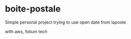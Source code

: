 # boite-postale

Simple personal project trying to use open date from laposte 

with aws, folium tech
